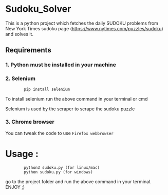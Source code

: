 # Sudoku_Solver
This is a python project which fetches the daily SUDOKU problems from New York Times sudoku page (https://www.nytimes.com/puzzles/sudoku) and solves it.

## Requirements
### 1. Python must be installed in your machine
### 2. Selenium
            pip install selenium
To install selenium run the above command in your terminal or cmd

Selenium is used by the scraper to scrape the sudoku puzzle
### 3. Chrome browser
You can tweak the code to use `Firefox webbrowser`
      
# Usage :
            python3 sudoku.py (for linux/mac)
            python sudoku.py (for windows)
go to the project folder and run the above command in your terminal. ENJOY ;)
